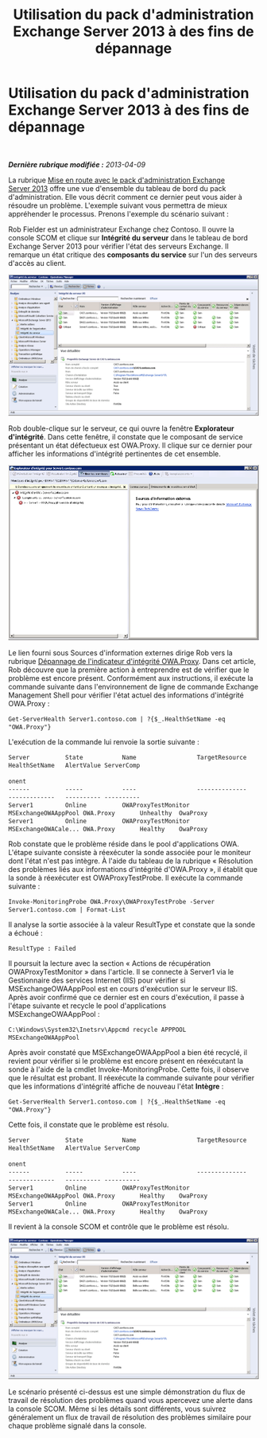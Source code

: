 ﻿---
title: Utilisation du pack d'administration Exchange Server 2013 à des fins de dépannage
TOCTitle: Utilisation du pack d'administration Exchange Server 2013 à des fins de dépannage
ms:assetid: c9672dad-1e67-4f07-bad9-539a67f2ac70
ms:mtpsurl: https://technet.microsoft.com/fr-fr/library/Dn195913(v=EXCHG.150)
ms:contentKeyID: 53275526
ms.date: 01/09/2015
mtps_version: v=EXCHG.150
ms.translationtype: HT
---

# Utilisation du pack d'administration Exchange Server 2013 à des fins de dépannage

 

_**Dernière rubrique modifiée :** 2013-04-09_

La rubrique [Mise en route avec le pack d'administration Exchange Server 2013](getting-started-with-exchange-server-2013-management-pack.md) offre une vue d'ensemble du tableau de bord du pack d'administration. Elle vous décrit comment ce dernier peut vous aider à résoudre un problème. L'exemple suivant vous permettra de mieux appréhender le processus. Prenons l'exemple du scénario suivant :

Rob Fielder est un administrateur Exchange chez Contoso. Il ouvre la console SCOM et clique sur **Intégrité du serveur** dans le tableau de bord Exchange Server 2013 pour vérifier l'état des serveurs Exchange. Il remarque un état critique des **composants du service** sur l'un des serveurs d'accès au client.

![Serveur CAS défaillant](images/Dn195913.32a265d9-68e0-4d8c-9f83-1d10cdda1f84(EXCHG.150).png "Serveur CAS défaillant")

Rob double-clique sur le serveur, ce qui ouvre la fenêtre **Explorateur d'intégrité**. Dans cette fenêtre, il constate que le composant de service présentant un état défectueux est OWA.Proxy. Il clique sur ce dernier pour afficher les informations d'intégrité pertinentes de cet ensemble.

![Détails de l'intégrité du serveur CAS défaillant](images/Dn195913.8e4d05a6-9128-40d8-b262-e60e9affc973(EXCHG.150).png "Détails de l'intégrité du serveur CAS défaillant")

Le lien fourni sous Sources d'information externes dirige Rob vers la rubrique [Dépannage de l'indicateur d'intégrité OWA.Proxy](https://technet.microsoft.com/fr-fr/library/jj737712\(v=exchg.150\)). Dans cet article, Rob découvre que la première action à entreprendre est de vérifier que le problème est encore présent. Conformément aux instructions, il exécute la commande suivante dans l'environnement de ligne de commande Exchange Management Shell pour vérifier l'état actuel des informations d'intégrité OWA.Proxy :

    Get-ServerHealth Server1.contoso.com | ?{$_.HealthSetName -eq "OWA.Proxy"}

L'exécution de la commande lui renvoie la sortie suivante :

    Server          State           Name                 TargetResource       HealthSetName   AlertValue ServerComp
                                                                                                         onent
    ------          -----           ----                 --------------       -------------   ---------- ----------
    Server1         Online          OWAProxyTestMonitor  MSExchangeOWAAppPool OWA.Proxy       Unhealthy  OwaProxy
    Server1         Online          OWAProxyTestMonitor  MSExchangeOWACale... OWA.Proxy       Healthy    OwaProxy

Rob constate que le problème réside dans le pool d'applications OWA. L'étape suivante consiste à réexécuter la sonde associée pour le moniteur dont l'état n'est pas intègre. À l'aide du tableau de la rubrique « Résolution des problèmes liés aux informations d'intégrité d'OWA.Proxy », il établit que la sonde à réexécuter est OWAProxyTestProbe. Il exécute la commande suivante :

    Invoke-MonitoringProbe OWA.Proxy\OWAProxyTestProbe -Server Server1.contoso.com | Format-List

Il analyse la sortie associée à la valeur ResultType et constate que la sonde a échoué :

    ResultType : Failed

Il poursuit la lecture avec la section « Actions de récupération OWAProxyTestMonitor » dans l'article. Il se connecte à Server1 via le Gestionnaire des services Internet (IIS) pour vérifier si MSExchangeOWAAppPool est en cours d'exécution sur le serveur IIS. Après avoir confirmé que ce dernier est en cours d'exécution, il passe à l'étape suivante et recycle le pool d'applications MSExchangeOWAAppPool :

    C:\Windows\System32\Inetsrv\Appcmd recycle APPPOOL MSExchangeOWAAppPool

Après avoir constaté que MSExchangeOWAAppPool a bien été recyclé, il revient pour vérifier si le problème est encore présent en réexécutant la sonde à l'aide de la cmdlet Invoke-MonitoringProbe. Cette fois, il observe que le résultat est probant. Il réexécute la commande suivante pour vérifier que les informations d'intégrité affiche de nouveau l'état **Intègre** :

    Get-ServerHealth Server1.contoso.com | ?{$_.HealthSetName -eq "OWA.Proxy"}

Cette fois, il constate que le problème est résolu.

    Server          State           Name                 TargetResource       HealthSetName   AlertValue ServerComp
                                                                                                         onent
    ------          -----           ----                 --------------       -------------   ---------- ----------
    Server1         Online          OWAProxyTestMonitor  MSExchangeOWAAppPool OWA.Proxy       Healthy    OwaProxy
    Server1         Online          OWAProxyTestMonitor  MSExchangeOWACale... OWA.Proxy       Healthy    OwaProxy

Il revient à la console SCOM et contrôle que le problème est résolu.

![Intégrité du serveur](images/Dn195913.c863be83-fc4b-4daf-a18b-27b1aae15b1d(EXCHG.150).png "Intégrité du serveur")

Le scénario présenté ci-dessus est une simple démonstration du flux de travail de résolution des problèmes quand vous apercevez une alerte dans la console SCOM. Même si les détails sont différents, vous suivrez généralement un flux de travail de résolution des problèmes similaire pour chaque problème signalé dans la console.

